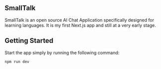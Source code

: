 ## SmallTalk

SmallTalk is an open source AI Chat Application specifically designed for learning languages. It is my first Next.js app and still at a very early stage.

## Getting Started

Start the app simply by running the following command:

```bash
npm run dev
```

